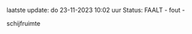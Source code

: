 laatste update: 
do 23-11-2023 10:02   uur 
Status: FAALT - fout - 
<div class="service R">schijfruimte</div>